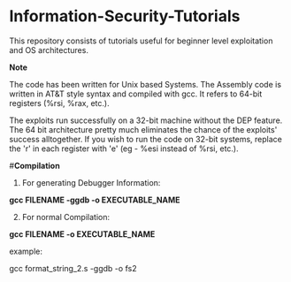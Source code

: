 # Information-Security-Tutorials
This repository consists of tutorials useful for beginner level exploitation and OS architectures.

**Note**

The code has been written for Unix based Systems.
The Assembly code is written in AT&T style syntax and compiled with gcc. It refers to 64-bit registers (%rsi, %rax, etc.). 

The exploits run successfully on a 32-bit machine without the DEP feature. The 64 bit architecture pretty much eliminates the chance of the exploits' success alltogether. If you wish to run the code on 32-bit systems, replace the 'r' in each register with 'e' (eg - %esi instead of %rsi, etc.).

#**Compilation**

1. For generating Debugger Information:

**gcc FILENAME -ggdb -o EXECUTABLE_NAME**

2. For normal Compilation:

**gcc FILENAME -o EXECUTABLE_NAME**

example:

gcc format_string_2.s -ggdb -o fs2
